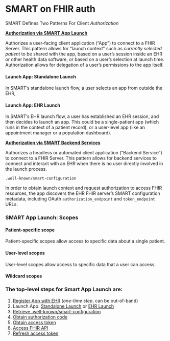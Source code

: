 # SMART on FHIR auth

SMART Defines Two Patterns For Client _Authorization_

[**Authorization via SMART App Launch**](http://build.fhir.org/ig/HL7/smart-app-launch/app-launch.html)

Authorizes a user-facing client application (“App”) to connect to a FHIR Server. This pattern allows for “launch context” such as _currently selected patient_ to be shared with the app, based on a user’s session inside an EHR or other health data software, or based on a user’s selection at launch time. Authorization allows for delegation of a user’s permissions to the app itself.

#### Launch App: Standalone Launch

In SMART’s standalone launch flow, a user selects an app from outside the EHR,

#### Launch App: EHR Launch

In SMART’s EHR launch flow, a user has established an EHR session, and then decides to launch an app. This could be a single-patient app (which runs in the context of a patient record), or a user-level app (like an appointment manager or a population dashboard).

[**Authorization via SMART Backend Services**](http://build.fhir.org/ig/HL7/smart-app-launch/backend-services.html)

Authorizes a headless or automated client application (“Backend Service”) to connect to a FHIR Server. This pattern allows for backend services to connect and interact with an EHR when there is no user directly involved in the launch process.

`.well-known/smart-configuration`

In order to obtain launch context and request authorization to access FHIR resources, the app discovers the EHR FHIR server’s SMART configuration metadata, including OAuth `authorization_endpoint` and `token_endpoint` URLs.

### SMART App Launch: Scopes

#### Patient-specific scope <a href="patient-specific-scopes" id="patient-specific-scopes"></a>

Patient-specific scopes allow access to specific data about a single patient.&#x20;

#### User-level scopes <a href="user-level-scopes" id="user-level-scopes"></a>

User-level scopes allow access to specific data that a user can access.&#x20;

#### Wildcard scopes

###

### The top-level steps for Smart App Launch are:

1. [Register App with EHR](https://build.fhir.org/ig/HL7/smart-app-launch/app-launch.html#step-1-register) (_one-time step_, can be out-of-band)
2. Launch App: [Standalone Launch](https://build.fhir.org/ig/HL7/smart-app-launch/app-launch.html#step-2-launch-standalone) or [EHR Launch](https://build.fhir.org/ig/HL7/smart-app-launch/app-launch.html#step-2-launch-ehr)
3. [Retrieve .well-known/smart-configuration](https://build.fhir.org/ig/HL7/smart-app-launch/app-launch.html#step-3-discovery)
4. [Obtain authorization code](https://build.fhir.org/ig/HL7/smart-app-launch/app-launch.html#step-4-authorization-code)
5. [Obtain access token](https://build.fhir.org/ig/HL7/smart-app-launch/app-launch.html#step-5-access-token)
6. [Access FHIR API](https://build.fhir.org/ig/HL7/smart-app-launch/app-launch.html#step-6-fhir-api)
7. [Refresh access token](https://build.fhir.org/ig/HL7/smart-app-launch/app-launch.html#step-7-refresh)



